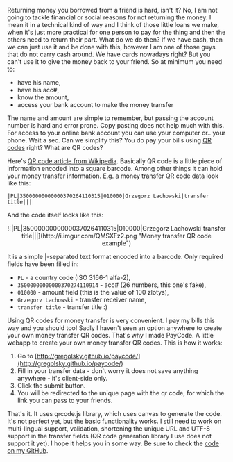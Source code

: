 Returning money you borrowed from a friend is hard, isn't it? No, I am not going to tackle financial or social reasons for not returning the money. I mean it in a technical kind of way and I think of those little loans we make, when it's just more practical for one person to pay for the thing and then the others need to return their part. What do we do then?
If we have cash, then we can just use it and be done with this, however I am one of those guys that do not carry cash around. We have cards nowadays right? But you can't use it to give the money back to your friend. So at minimum you need to:
- have his name,
- have his acc#,
- know the amount,
- access your bank account to make the money transfer

The name and amount are simple to remember, but passing the account number is hard and error prone. Copy pasting does not help much with this. For access to your online bank account you can use your computer or.. your phone. Wait a sec. Can we simplify this? You do pay your bills using [QR codes](https://en.wikipedia.org/wiki/QR_code) right? What are QR codes?

Here's [QR code article from Wikipedia](https://en.wikipedia.org/wiki/QR_code). Basically QR code is a little piece of information encoded into a square barcode. Among other things it can hold your money transfer information. E.g. a money transfer QR code data look like this:

```
|PL|35000000000000370264110315|010000|Grzegorz Lachowski|transfer title|||
```

And the code itself looks like this:

<center>![|PL|35000000000000370264110315|010000|Grzegorz Lachowski|transfer title|||](http://i.imgur.com/QMSXFz2.png "Money transfer QR code example")</center>

It is a simple |-separated text format encoded into a barcode. Only required fields have been filled in:

- `PL` - a country code (ISO 3166-1 alfa-2),
- `35000000000000370274110914` - acc# (26 numbers, this one's fake),
- `010000` - amount field (this is the value of 100 zlotys),
- `Grzegorz Lachowski` - transfer receiver name,
- `transfer title` - transfer title :)

Using QR codes for money transfer is very convenient. I pay my bills this way and you should too! Sadly I haven't seen an option anywhere to create your own money transfer QR codes. That's why I made PayCode. A little webapp to create your own money transfer QR codes. This is how it works:

1. Go to [http://gregolsky.github.io/paycode/](http://gregolsky.github.io/paycode/)
2. Fill in your transfer data - don't worry it does not save anything anywhere - it's client-side only.
3. Click the submit button.
4. You will be redirected to the unique page with the qr code, for which the link you can pass to your friends.

That's it. It uses qrcode.js library, which uses canvas to generate the code. It's not perfect yet, but the basic functionality works. I still need to work on multi-lingual support, validation, shortening the unique URL and UTF-8 support in the transfer fields (QR code generation library I use does not support it yet). I hope it helps you in some way. Be sure to check the [code on my GitHub](https://github.com/gregolsky/paycode).
